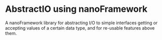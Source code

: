 # AbstractIO using nanoFramework
A nanoFramework library for abstracting I/O to simple interfaces getting or accepting values of a certain data type, and for re-usable features above them.

